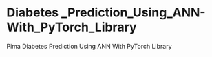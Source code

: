 # Diabetes _Prediction_Using_ANN-With_PyTorch_Library
Pima Diabetes Prediction Using ANN With PyTorch Library
